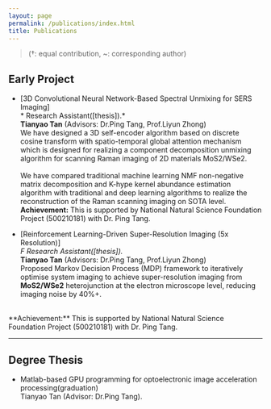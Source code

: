 ```yaml
---
layout: page
permalink: /publications/index.html
title: Publications
---
```


> (†: equal contribution, ~: corresponding author)

## Early Project

- [3D Convolutional Neural Network-Based Spectral Unmixing for SERS Imaging]<br>* Research Assistant([thesis]).*<br>**Tianyao Tan** (Advisors: Dr.Ping Tang, Prof.Liyun Zhong)<br>We have designed a 3D self-encoder algorithm based on discrete cosine transform with spatio-temporal global attention mechanism which is designed for realizing a component decomposition unmixing algorithm for scanning Raman imaging of 2D materials MoS2/WSe2.<br> 
<br>We have compared traditional machine learning NMF non-negative matrix decomposition and K-hype kernel abundance estimation algorithm with traditional and deep learning algorithms to realize the reconstruction of the Raman scanning imaging on SOTA level.<br>
**Achievement:** This is supported by National Natural Science Foundation Project (500210181) with Dr. Ping Tang.

- [Reinforcement Learning-Driven Super-Resolution Imaging (5x Resolution)]<br>*F Research Assistant([thesis]).*<br>**Tianyao Tan** (Advisors: Dr.Ping Tang, Prof.Liyun Zhong)<br>Proposed Markov Decision Process (MDP) framework to iteratively optimise system imaging to achieve super-resolution imaging from **MoS2/WSe2** heterojunction at the electron microscope level, reducing imaging noise by 40%+.
<br> 
**Achievement:** This is supported by National Natural Science Foundation Project (500210181) with Dr. Ping Tang.

  <br>

---

## Degree Thesis

- Matlab-based GPU programming for optoelectronic image acceleration processing(graduation)<br>Tianyao Tan (Advisor: Dr.Ping Tang).


  <br>

<br>